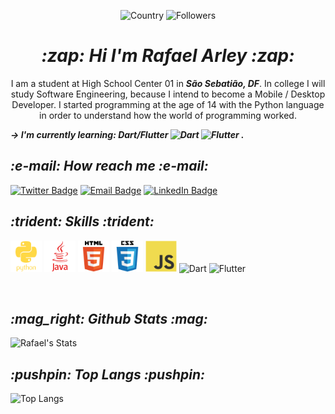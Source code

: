 <p align="center">
  <img src="https://img.shields.io/badge/COUNTRY-BRAZIL-blue?style=for-the-badge" alt="Country"></img>
  <img src="https://img.shields.io/github/followers/SepulvedaRafael?style=for-the-badge" alt="Followers"></img>
</p>

<h1 align="center">
  <i>:zap: Hi I'm Rafael Arley :zap:</i>
</h1>


<p align="center">I am a student at High School Center 01 in <b><i>São Sebatião, DF</i></b>. In college I will study Software Engineering, because I intend to become a Mobile / Desktop Developer. I started programming at the age of 14 with the Python language in order to understand how the world of programming worked.</p>

**_→ I'm currently learning: Dart/Flutter
<img src="https://img.icons8.com/color/2x/dart.png" alt="Dart" height="25px" width="25px"></img>
<img src="https://img.icons8.com/color/2x/flutter.png" alt="Flutter" height="25px" width="25px"></img>
._**

<h2><i>:e-mail: How reach me :e-mail:</i></h2>

[![Twitter Badge](https://img.shields.io/badge/-@sepulveda_rafa1-1ca0f1?style=flat&labelColor=1ca0f1&logo=twitter&logoColor=white&link=https://twitter.com/sepulveda_rafa1)](https://twitter.com/sepulveda_rafa1)
[![Email Badge](https://img.shields.io/badge/-sepulvedarafael@protonmail.com-red?style=flat&labelColor=red&logo=gmail&logoColor=white&link=https://mail.google.com/mail/u/0/#inbox?compose=CSkGSFfhwKmhjTKpFbvhgnXrLVqZqNLKvkPfZRRnxnwthQmplVQNhScZFrLxMLtxfCCdmgGdVmfqjzWWHlHmmxCmCqHZJsnvCCzMqHfKFBTVgfRfHPlKMJtKrpwqghJVqxPXLvcLXwKsHhXFMrmVKFxdMGRFSGqclbh)](https://mail.google.com/mail/u/0/#inbox?compose=CSkGSFfhwKmhjTKpFbvhgnXrLVqZqNLKvkPfZRRnxnwthQmplVQNhScZFrLxMLtxfCCdmgGdVmfqjzWWHlHmmxCmCqHZJsnvCCzMqHfKFBTVgfRfHPlKMJtKrpwqghJVqxPXLvcLXwKsHhXFMrmVKFxdMGRFSGqclbh)
[![LinkedIn Badge](https://img.shields.io/badge/-SepulvedaRafael-blue?style=flat&labelColor=white&logo=linkedin&logoColor=blue&link=https://www.linkedin.com/in/sepulveda-rafael-1952281b9/)](https://www.linkedin.com/in/sepulveda-rafael-1952281b9/)

<h2><i>:trident: Skills :trident:</i></h2>
<p>
<img src="https://raw.githubusercontent.com/devicons/devicon/master/icons/python/python-plain-wordmark.svg" alt="Python" height="50px" width="50px"></img>
<img src="https://raw.githubusercontent.com/devicons/devicon/master/icons/java/java-plain-wordmark.svg" alt="Java" height="50px" width="50px"></img>
<img src="https://raw.githubusercontent.com/devicons/devicon/master/icons/html5/html5-original-wordmark.svg" alt="HTML" height="50px" width="50px"></img>
<img src="https://raw.githubusercontent.com/devicons/devicon/master/icons/css3/css3-original-wordmark.svg" alt="CSS" height="50px" width="50px"></img>
<img src="https://raw.githubusercontent.com/devicons/devicon/master/icons/javascript/javascript-original.svg" alt="Javascript" height="50px" width="50px"></img>
<img src="https://img.icons8.com/color/2x/dart.png" alt="Dart" height="50px" width="50px"></img>
<img src="https://img.icons8.com/color/2x/flutter.png" alt="Flutter" height="50px" width="50px"></img>
</p>
<br>

<h2><i>:mag_right: Github Stats :mag:</i></h2>

![Rafael's Stats](https://github-readme-stats.vercel.app/api?username=SepulvedaRafael&&show_icons=true&title_color=ffffff&icon_color=ffa500&text_color=ff4700&bg_color=191919)

<h2><i>:pushpin: Top Langs :pushpin:</i></h2>

![Top Langs](https://github-readme-stats.vercel.app/api/top-langs/?username=SepulvedaRafael&&show_icons=true&title_color=ffffff&icon_color=ffa500&text_color=ff4700&bg_color=191919)
